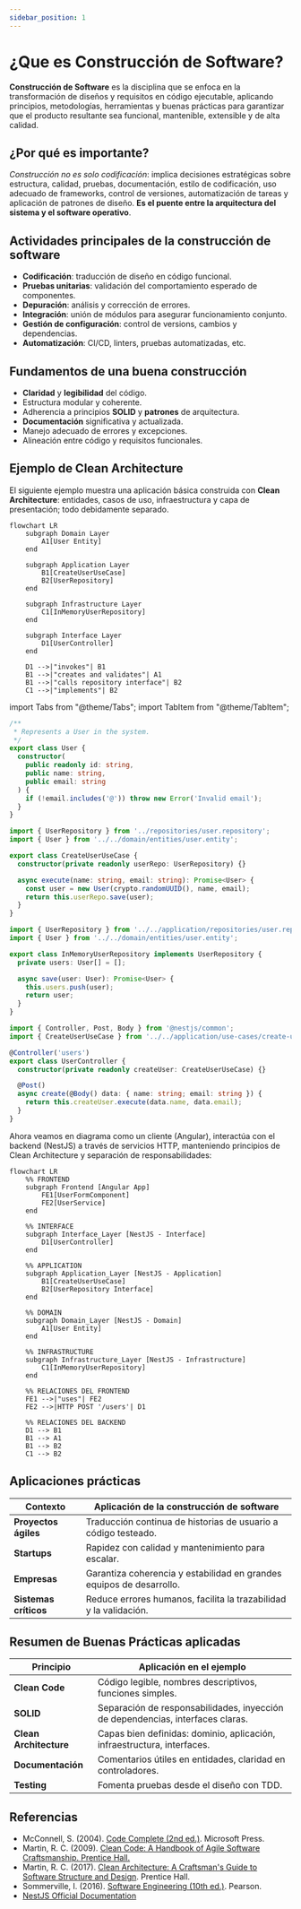 ```yaml
---
sidebar_position: 1
---
```


# ¿Que es Construcción de Software?

**Construcción de Software** es la disciplina que se enfoca en la transformación de diseños y requisitos en código ejecutable, aplicando principios, metodologías, herramientas y buenas prácticas para garantizar que el producto resultante sea funcional, mantenible, extensible y de alta calidad.

## ¿Por qué es importante?

*Construcción no es solo codificación*: implica decisiones estratégicas sobre estructura, calidad, pruebas, documentación, estilo de codificación, uso adecuado de frameworks, control de versiones, automatización de tareas y aplicación de patrones de diseño. **Es el puente entre la arquitectura del sistema y el software operativo**.

## Actividades principales de la construcción de software

- **Codificación**: traducción de diseño en código funcional.
- **Pruebas unitarias**: validación del comportamiento esperado de componentes.
- **Depuración**: análisis y corrección de errores.
- **Integración**: unión de módulos para asegurar funcionamiento conjunto.
- **Gestión de configuración**: control de versions, cambios y dependencias.
- **Automatización**: CI/CD, linters, pruebas automatizadas, etc.

## Fundamentos de una buena construcción

- **Claridad** y **legibilidad** del código.
- Estructura modular y coherente.
- Adherencia a principios **SOLID** y **patrones** de arquitectura.
- **Documentación** significativa y actualizada.
- Manejo adecuado de errores y excepciones.
- Alineación entre código y requisitos funcionales.

## Ejemplo de Clean Architecture

El siguiente ejemplo muestra una aplicación básica construida con **Clean Architecture**: entidades, casos de uso, infraestructura y capa de presentación; todo debidamente separado.

```mermaid
flowchart LR
    subgraph Domain Layer
        A1[User Entity]
    end

    subgraph Application Layer
        B1[CreateUserUseCase]
        B2[UserRepository]
    end

    subgraph Infrastructure Layer
        C1[InMemoryUserRepository]
    end

    subgraph Interface Layer
        D1[UserController]
    end

    D1 -->|"invokes"| B1
    B1 -->|"creates and validates"| A1
    B1 -->|"calls repository interface"| B2
    C1 -->|"implements"| B2
```

import Tabs from "@theme/Tabs";
import TabItem from "@theme/TabItem";

<Tabs>
<TabItem value="ts1" label="Entidad">

```ts title="File: src/user/domain/entities/user.entity.ts" showLineNumbers
/**
 * Represents a User in the system.
 */
export class User {
  constructor(
    public readonly id: string,
    public name: string,
    public email: string
  ) {
    if (!email.includes('@')) throw new Error('Invalid email');
  }
}
```

</TabItem>
<TabItem value="ts2" label="Caso de uso">

```ts title="File: src/user/application/use-cases/create-user.use-case.ts" showLineNumbers
import { UserRepository } from '../repositories/user.repository';
import { User } from '../../domain/entities/user.entity';

export class CreateUserUseCase {
  constructor(private readonly userRepo: UserRepository) {}

  async execute(name: string, email: string): Promise<User> {
    const user = new User(crypto.randomUUID(), name, email);
    return this.userRepo.save(user);
  }
}
```

</TabItem>
<TabItem value="ts3" label="Repositorio">

```ts title="File: src/user/infrastructure/repositories/in-memory-user.repository.ts" showLineNumbers
import { UserRepository } from '../../application/repositories/user.repository';
import { User } from '../../domain/entities/user.entity';

export class InMemoryUserRepository implements UserRepository {
  private users: User[] = [];

  async save(user: User): Promise<User> {
    this.users.push(user);
    return user;
  }
}
```

</TabItem>
<TabItem value="ts4" label="Controlador">

```ts title="File: src/user/interfaces/controllers/user.controller.ts" showLineNumbers
import { Controller, Post, Body } from '@nestjs/common';
import { CreateUserUseCase } from '../../application/use-cases/create-user.use-case';

@Controller('users')
export class UserController {
  constructor(private readonly createUser: CreateUserUseCase) {}

  @Post()
  async create(@Body() data: { name: string; email: string }) {
    return this.createUser.execute(data.name, data.email);
  }
}
```

</TabItem>
</Tabs>

Ahora veamos en diagrama como un cliente (Angular), interactúa con el backend (NestJS) a través de servicios HTTP, manteniendo principios de Clean Architecture y separación de responsabilidades:

```mermaid
flowchart LR
    %% FRONTEND
    subgraph Frontend [Angular App]
        FE1[UserFormComponent]
        FE2[UserService]
    end

    %% INTERFACE
    subgraph Interface_Layer [NestJS - Interface]
        D1[UserController]
    end

    %% APPLICATION
    subgraph Application_Layer [NestJS - Application]
        B1[CreateUserUseCase]
        B2[UserRepository Interface]
    end

    %% DOMAIN
    subgraph Domain_Layer [NestJS - Domain]
        A1[User Entity]
    end

    %% INFRASTRUCTURE
    subgraph Infrastructure_Layer [NestJS - Infrastructure]
        C1[InMemoryUserRepository]
    end

    %% RELACIONES DEL FRONTEND
    FE1 -->|"uses"| FE2
    FE2 -->|HTTP POST '/users'| D1

    %% RELACIONES DEL BACKEND
    D1 --> B1
    B1 --> A1
    B1 --> B2
    C1 --> B2
```

## Aplicaciones prácticas

|Contexto|Aplicación de la construcción de software|
|--|--|
|**Proyectos ágiles**|Traducción continua de historias de usuario a código testeado.|
|**Startups**|Rapidez con calidad y mantenimiento para escalar.|
|**Empresas**|Garantiza coherencia y estabilidad en grandes equipos de desarrollo.|
|**Sistemas críticos** |Reduce errores humanos, facilita la trazabilidad y la validación.|

## Resumen de Buenas Prácticas aplicadas

|Principio|Aplicación en el ejemplo|
|--|--|
|**Clean Code**|Código legible, nombres descriptivos, funciones simples.|
|**SOLID**|Separación de responsabilidades, inyección de dependencias, interfaces claras.|
|**Clean Architecture**|Capas bien definidas: dominio, aplicación, infraestructura, interfaces.|
|**Documentación**|Comentarios útiles en entidades, claridad en controladores.|
|**Testing**|Fomenta pruebas desde el diseño con TDD.|

## Referencias

- McConnell, S. (2004). [Code Complete (2nd ed.)](https://www.microsoftpressstore.com/store/code-complete-9780735619678). Microsoft Press.
- Martin, R. C. (2009). [Clean Code: A Handbook of Agile Software Craftsmanship. Prentice Hall.](https://www.oreilly.com/library/view/clean-code/9780136083238/)
- Martin, R. C. (2017). [Clean Architecture: A Craftsman's Guide to Software Structure and Design](https://www.oreilly.com/library/view/clean-architecture-a/9780134494272/). Prentice Hall.
- Sommerville, I. (2016). [Software Engineering (10th ed.)](https://www.pearson.com/store/p/software-engineering/P100000603232). Pearson.
- [NestJS Official Documentation](https://docs.nestjs.com)
